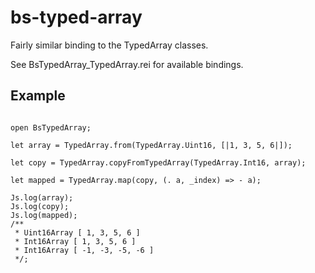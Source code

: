 # bs-typed-array

Fairly similar binding to the TypedArray classes.

See BsTypedArray_TypedArray.rei for available bindings.

## Example

```reason

open BsTypedArray;

let array = TypedArray.from(TypedArray.Uint16, [|1, 3, 5, 6|]);

let copy = TypedArray.copyFromTypedArray(TypedArray.Int16, array);

let mapped = TypedArray.map(copy, (. a, _index) => - a);

Js.log(array);
Js.log(copy);
Js.log(mapped);
/**
 * Uint16Array [ 1, 3, 5, 6 ]
 * Int16Array [ 1, 3, 5, 6 ]
 * Int16Array [ -1, -3, -5, -6 ]
 */;

 ```